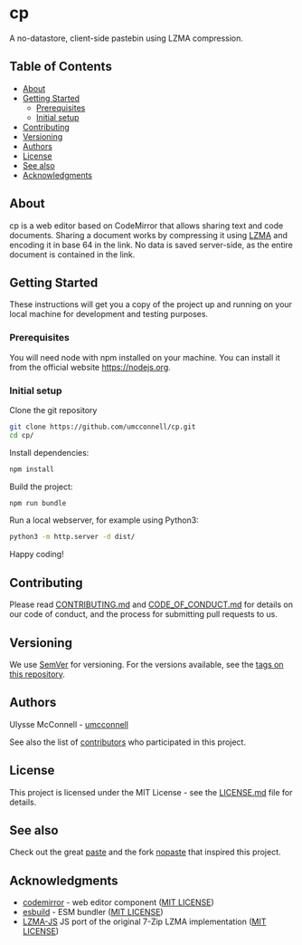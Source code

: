 # cp

A no-datastore, client-side pastebin using LZMA compression.

## Table of Contents

-   [About](#about)
-   [Getting Started](#getting-started)
    -   [Prerequisites](#prerequisites)
    -   [Initial setup](#initial-setup)
-   [Contributing](#contributing)
-   [Versioning](#versioning)
-   [Authors](#authors)
-   [License](#license)
-   [See also](#see-also)
-   [Acknowledgments](#acknowledgments)

## About

cp is a web editor based on CodeMirror that allows sharing text and code
documents. Sharing a document works by compressing it using
[LZMA](https://en.wikipedia.org/wiki/Lempel%E2%80%93Ziv%E2%80%93Markov_chain_algorithm)
and encoding it in base 64 in the link. No data is saved server-side, as
the entire document is contained in the link.

## Getting Started

These instructions will get you a copy of the project up and running on your
local machine for development and testing purposes.

### Prerequisites

You will need node with npm installed on your machine. You can install it
from the official website https://nodejs.org.

### Initial setup

Clone the git repository

```bash
git clone https://github.com/umcconnell/cp.git
cd cp/
```

Install dependencies:

```bash
npm install
```

Build the project:

```bash
npm run bundle
```

Run a local webserver, for example using Python3:

```bash
python3 -m http.server -d dist/
```

Happy coding!

## Contributing

Please read [CONTRIBUTING.md](CONTRIBUTING.md) and
[CODE_OF_CONDUCT.md](CODE_OF_CONDUCT.md) for details on our code of conduct, and
the process for submitting pull requests to us.

## Versioning

We use [SemVer](http://semver.org/) for versioning. For the versions available,
see the [tags on this repository](https://github.com/umcconnell/cp/tags).

## Authors

Ulysse McConnell - [umcconnell](https://github.com/umcconnell/)

See also the list of
[contributors](https://github.com/umcconnell/cp/contributors)
who participated in this project.

## License

This project is licensed under the MIT License - see the
[LICENSE.md](LICENSE.md) file for details.

## See also

Check out the great [paste](https://github.com/topaz/paste) and the fork
[nopaste](https://github.com/bokub/nopaste) that inspired this project.

## Acknowledgments

-   [codemirror](https://codemirror.net/) - web editor component
    ([MIT LICENSE](https://github.com/codemirror/dev/blob/main/LICENSE))
-   [esbuild](https://esbuild.github.io/) - ESM bundler
    ([MIT LICENSE](https://github.com/evanw/esbuild/blob/main/LICENSE.md))
-   [LZMA-JS](https://github.com/LZMA-JS/LZMA-JS) JS port of the original 7-Zip
    LZMA implementation
    ([MIT LICENSE](https://github.com/LZMA-JS/LZMA-JS/blob/master/LICENSE))
